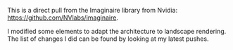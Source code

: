 This is a direct pull from the Imaginaire library from Nvidia: https://github.com/NVlabs/imaginaire.

I modified some elements to adapt the architecture to landscape rendering. The list of changes I did can be found by looking at my latest pushes.


